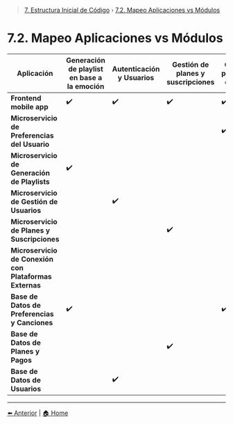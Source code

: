 > [7. Estructura Inicial de Código](../7.md) › [7.2. Mapeo Aplicaciones vs Módulos](7.2.md)

# 7.2. Mapeo Aplicaciones vs Módulos

| Aplicación                              | Generación de playlist en base a la emoción | Autenticación y Usuarios | Gestión de planes y suscripciones | Gestión de preferencias de usuario | Integración con Plataformas Externas |
|---------------------------------------------------|---------------------------------------------|---------------------------|------------------------------------|-------------------------------------|--------------------------------------|
| **Frontend mobile app**                           |                    ✔️                         |               ✔️            |                   ✔️                 |                   ✔️                  |                    ✔️                  |
| **Microservicio de Preferencias del Usuario**     |                                             |                           |                                    |             ✔️                        |                                      |
| **Microservicio de Generación de Playlists**      |                   ✔️                          |                           |                                    |                                     |                                    ✔️  |
| **Microservicio de Gestión de Usuarios**          |                                             |      ✔️                     |                                    |                                     |                                      |
| **Microservicio de Planes y Suscripciones**       |                                             |                           |               ✔️                     |                                     |                                      |
| **Microservicio de Conexión con Plataformas Externas** |                                         |                           |                                    |                                     |                             ✔️         |
| **Base de Datos de Preferencias y Canciones**     |          ✔️                                   |                           |                                    |               ✔️                      |                                      |
| **Base de Datos de Planes y Pagos**               |                                             |                           |            ✔️                        |                                     |                                      |
| **Base de Datos de Usuarios**                     |                                             |                ✔️           |                                    |                                     |                                      |




---

[⬅️ Anterior](../7.1/7.1.md) | [🏠 Home](../../README.md)

